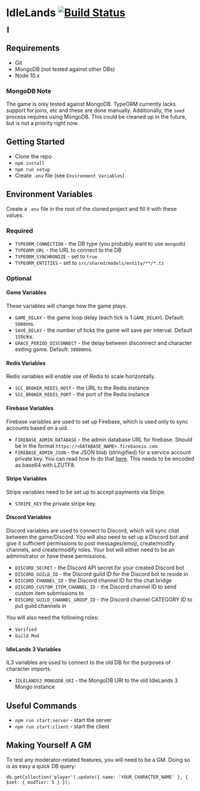 # IdleLands [![Build Status](https://travis-ci.org/IdleLands/IdleLands.svg?branch=master)](https://travis-ci.org/IdleLands/IdleLands)

🎉

## Requirements

* Git
* MongoDB (not tested against other DBs)
* Node 10.x

### MongoDB Note

The game is only tested against MongoDB. TypeORM currently lacks support for joins, etc and these are done manually. Additionally, the `seed` process requires using MongoDB. This could be cleaned up in the future, but is not a priority right now.

## Getting Started

* Clone the repo
* `npm install`
* `npm run setup`
* Create `.env` file (see `Environment Variables`)

## Environment Variables

Create a `.env` file in the root of the cloned project and fill it with these values.

### Required

* `TYPEORM_CONNECTION` - the DB type (you probably want to use `mongodb`)
* `TYPEORM_URL` - the URL to connect to the DB
* `TYPEORM_SYNCHRONIZE` - set to `true`
* `TYPEORM_ENTITIES` - set to `src/shared/models/entity/**/*.ts`

### Optional

#### Game Variables

These variables will change how the game plays.

* `GAME_DELAY` - the game loop delay (each tick is 1 `GAME_DELAY`). Default: `5000`ms.
* `SAVE_DELAY` - the number of ticks the game will save per interval. Default `15`ticks.
* `GRACE_PERIOD_DISCONNECT` - the delay between disconnect and character exiting game. Default: `30000`ms.

#### Redis Variables

Redis variables will enable use of Redis to scale horizontally.

* `SCC_BROKER_REDIS_HOST` - the URL to the Redis instance
* `SCC_BROKER_REDIS_PORT` - the port of the Redis instance

#### Firebase Variables

Firebase variables are used to set up Firebase, which is used only to sync accounts based on a uid.

* `FIREBASE_ADMIN_DATABASE` - the admin database URL for firebase. Should be in the format `https://<DATABASE_NAME>.firebaseio.com`.
* `FIREBASE_ADMIN_JSON` - the JSON blob (stringified) for a service account private key. You can read how to do that [here](https://firebase.google.com/docs/admin/setup). This needs to be encoded as base64 with LZUTF8.

#### Stripe Variables

Stripe variables need to be set up to accept payments via Stripe.

* `STRIPE_KEY` the private stripe key.

#### Discord Variables

Discord variables are used to connect to Discord, which will sync chat between the game/Discord. You will also need to set up a Discord bot and give it sufficient permissions to post messages/emoji, create/modify channels, and create/modify roles. Your bot will either need to be an administrator or have these permissions. 

* `DISCORD_SECRET` - the Discord API secret for your created Discord bot
* `DISCORD_GUILD_ID` - the Discord guild ID for the Discord bot to reside in
* `DISCORD_CHANNEL_ID` - the Discord channel ID for the chat bridge
* `DISCORD_CUSTOM_ITEM_CHANNEL_ID` - the Discord channel ID to send custom item submissions to
* `DISCORD_GUILD_CHANNEL_GROUP_ID` - the Discord channel CATEGORY ID to put guild channels in

You will also need the following roles:

* `Verified`
* `Guild Mod`

#### IdleLands 3 Variables

IL3 variables are used to connect to the old DB for the purposes of character imports.

* `IDLELANDS3_MONGODB_URI` - the MongoDB URI to the old IdleLands 3 Mongo instance

## Useful Commands

* `npm run start:server` - start the server
* `npm run start:client` - start the client

## Making Yourself A GM

To test any moderator-related features, you will need to be a GM. Doing so is as easy a quick DB query:

```
db.getCollection('player').update({ name: 'YOUR_CHARACTER_NAME' }, { $set: { modTier: 5 } });
```